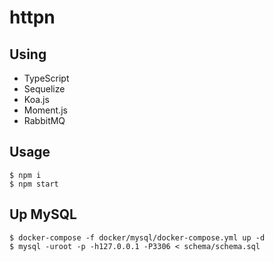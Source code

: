 # httpn

## Using

- TypeScript
- Sequelize
- Koa.js
- Moment.js
- RabbitMQ

## Usage

```shell
$ npm i
$ npm start
```

## Up MySQL

```shell
$ docker-compose -f docker/mysql/docker-compose.yml up -d
$ mysql -uroot -p -h127.0.0.1 -P3306 < schema/schema.sql
```
